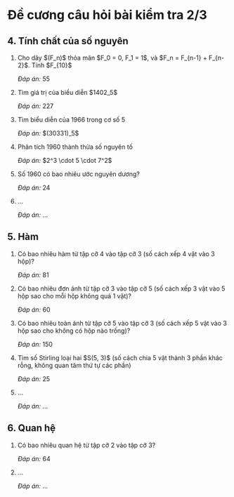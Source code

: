 # Đề cương câu hỏi bài kiểm tra 2/3
## 4. Tính chất của số nguyên
<ol>
  <li>Cho dãy $(F_n)$ thỏa mãn $F_0 = 0, F_1 = 1$, và $F_n = F_{n-1} + F_{n-2}$. Tính $F_{10}$
    <p><i>Đáp án:</i> 55</p>
  </li>
  <li>Tìm giá trị của biểu diễn $1402_5$
    <p><i>Đáp án:</i> 227</p>
  </li>
  <li>Tìm biểu diễn của 1966 trong cơ số 5
    <p><i>Đáp án:</i> $(30331)_5$</p>
  </li>
  <li>Phân tích 1960 thành thừa số nguyên tố
    <p><i>Đáp án:</i> $2^3 \cdot 5 \cdot 7^2$</p>
  </li>
  <li>Số 1960 có bao nhiêu ước nguyên dương?
    <p><i>Đáp án:</i> 24</p>
  </li>
  <li>...
    <p><i>Đáp án:</i> ...</p>
  </li>
</ol>

## 5. Hàm
<ol>
  <li>Có bao nhiêu hàm từ tập cỡ 4 vào tập cỡ 3 (số cách xếp 4 vật vào 3 hộp)?
    <p><i>Đáp án:</i> 81</p>
  </li>
  <li>Có bao nhiêu đơn ánh từ tập cỡ 3 vào tập cỡ 5 (số cách xếp 3 vật vào 5 hộp sao cho mỗi hộp không quá 1 vật)?
    <p><i>Đáp án:</i> 60</p>
  </li>
  <li>Có bao nhiêu toàn ánh từ tập cỡ 5 vào tập cỡ 3 (số cách xếp 5 vật vào 3 hộp sao cho không có hộp nào trống)?
    <p><i>Đáp án:</i> 150</p>
  </li>
  <li>Tìm số Stirling loại hai $S(5, 3)$ (số cách chia 5 vật thành 3 phần khác rỗng, không quan tâm thứ tự các phần)
    <p><i>Đáp án:</i> 25</p>
  </li>
  <li>...
    <p><i>Đáp án:</i> ...</p>
  </li>
</ol>

## 6. Quan hệ
<ol>
  <li>Có bao nhiêu quan hệ từ tập cỡ 2 vào tập cỡ 3?
    <p><i>Đáp án:</i> 64</p>
  </li>
  <li>...
    <p><i>Đáp án:</i> ...</p>
  </li>
</ol>
